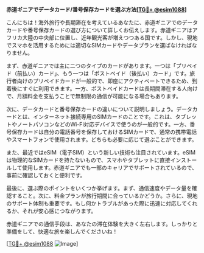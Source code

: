 **赤道ギニアでデータカード/番号保存カードを選ぶ方法[[TG💪+ @esim1088](https://t.me/s/esim1088)]**

こんにちは！海外旅行や長期滞在を考えているあなたに、赤道ギニアでのデータカードや番号保存カードの選び方について詳しくお伝えします。赤道ギニアはアフリカ大陸の中央部に位置し、近年観光客が増えつつある国です。しかし、現地でスマホを活用するためには適切なSIMカードやデータプランを選ばなければなりません。

まず、赤道ギニアでは主に二つのタイプのカードがあります。一つは「プリペイド（前払い）カード」、もう一つは「ポストペイド（後払い）カード」です。旅行者向けのプリペイドカードが一般的で、即座にアクティベートできるため、到着後にすぐに利用できます。一方、ポストペイドカードは長期間滞在する人向けで、月額料金を支払うことで無制限の通信が可能になる場合もあります。

次に、データカードと番号保存カードの違いについて説明しましょう。データカードとは、インターネット接続専用のSIMカードのことです。これは、タブレットやノートパソコンなどのWi-Fi対応デバイスで使うのが一般的です。一方、番号保存カードは自分の電話番号を保存しておけるSIMカードで、通常の携帯電話やスマートフォンで使用されます。どちらも必要に応じて選ぶことができます。

また、最近ではeSIM（電子SIM）という新しい技術も注目されています。eSIMは物理的なSIMカードを持たないもので、スマホやタブレットに直接インストールして使用します。赤道ギニアでも一部のキャリアでサポートされているので、事前に確認しておくと便利です。

最後に、選ぶ際のポイントをいくつか挙げます。まず、通信速度やデータ量を確認すること。次に、料金プランが旅行期間に合っているかどうか。さらに、現地のサポート体制も重要です。もし何かトラブルがあった際に迅速に対応してくれるか、それが安心感につながります。

赤道ギニアでの通信手段は、あなたの滞在体験を大きく左右します。しっかりと準備をして、快適な旅を楽しんでくださいね！

[[TG💪+ @esim1088](https://t.me/s/esim1088) ![Image](https://i.postimg.cc/Y0z9fWf4/image.png)]